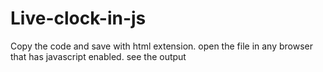# Live-clock-in-js
Copy the code and save with html extension.
open the file in any browser that has javascript enabled.
see the output
